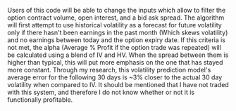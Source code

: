 Users of this code will be able to change the inputs which allow to filter the option contract volume, open interest, and a bid ask spread. The algorithm will first attempt to use historical volatility as a forecast for future volatility only if there hasn't been earnings in the past month (Which skews volatility) and no earnings between today and the option expiry date. If this criteria is not met, the alpha (Average % Profit if the option trade was repeated) will be calculated using a blend of IV and HV. When the spread between them is higher than typical, this will put more emphasis on the one that has stayed more constant. Through my research, this volatility prediction model's average error for the following 30 days is ~3% closer to the actual 30 day volatility when compared to IV. It should be mentioned that I have not traded with this system, and therefore I do not know whether or not it is functionally profitable. 
